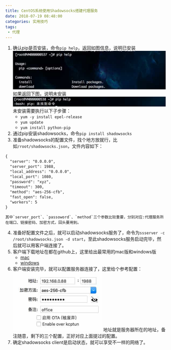 ```yaml
---
title: CentOS系统使用Shadowsocks搭建代理服务
date: 2018-07-19 08:48:00
categories: 实用技巧
tags: 
 - 代理
---
```

1. 确认pip是否安装，命令`pip help`，返回如图信息，说明已安装
![](/media/15319616591142.jpg)
如果返回下图，说明未安装
![](/media/15319617008516.jpg)
未安装需要执行以下子步骤：
    * `yum -y install epel-release`
    * `yum update`
    * `yum install python-pip`
2. 通过pip安装shadowsocks，命令`pip install shadowsocks`
3. 准备shadowsocks的配置文件，找个地方放就行，比如`/root/shadowsocks.json`，文件内容如下：
```
{
  "server": "0.0.0.0",
  "server_port": 1988,
  "local_address": "0.0.0.0",
  "local_port": 1080,
  "password": "xyz",
  "timeout": 300,
  "method": "aes-256-cfb",
  "fast_open": false,
  "workers": 5
}
```
    其中`server_port`、`passoword`、`method`三个参数比较重要，分别对应:代理服务所在端口、链接密码、加密方式，回头要用到。
4. 准备好配置文件之后，就可以启动shadowsocks服务了，命令为`ssserver -c /root/shadowsocks.json -d start`，至此shadowsocks服务启动完毕，然后就可以用客户端连接了。
5. 客户端下载地址在都在github上，这里给出最常用的mac版和windows版
    * [mac](https://github.com/shadowsocks/ShadowsocksX-NG/releases)
    * [windows](https://github.com/shadowsocks/shadowsocks-windows/releases)
6. 客户端安装完毕，就可以配置服务器连接了，这里给个参考配置：
    ![](/media/15319627604059.jpg)
地址就是服务器所在的地址，备注随意，剩下的三个配置，正好对应上面提过的配置。
7. 确定shadowsocks client是启动状态，就可以享受不一样的网络了。
